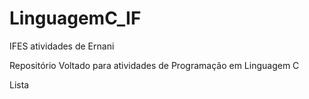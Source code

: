 # LinguagemC_IF
IFES atividades de Ernani

Repositório Voltado para atividades de Programação em Linguagem C

Lista
